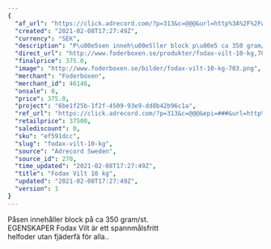 ```yaml
---
{
  "af_url": "https://click.adrecord.com/?p=313&c=@@@&url=http%3A%2F%2Fwww.foderboxen.se%2Fprodukter%2Ffodax-vilt-10-kg%2C703",
  "created": "2021-02-08T17:27:49Z",
  "currency": "SEK",
  "description": "P\u00e5sen inneh\u00e5ller block p\u00e5 ca 350 gram/st.\nEGENSKAPER Fodax Vilt \u00e4r ett spannm\u00e5lsfritt\nhelfoder utan fj\u00e4derf\u00e4 f\u00f6r alla..",
  "direct_url": "http://www.foderboxen.se/produkter/fodax-vilt-10-kg,703",
  "finalprice": 375.0,
  "image": "http://www.foderboxen.se/bilder/fodax-vilt-10-kg-703.png",
  "merchant": "Foderboxen",
  "merchant_id": 46146,
  "onsale": 0,
  "price": 375.0,
  "project": "6be1f25b-1f2f-4509-93e9-dd8b42b96c1a",
  "ref_url": "https://click.adrecord.com/?p=313&c=@@@&epi=###&url=http%3A%2F%2Fwww.foderboxen.se%2Fprodukter%2Ffodax-vilt-10-kg%2C703",
  "retailprice": 37500,
  "salediscount": 0,
  "sku": "ef591dcc",
  "slug": "fodax-vilt-10-kg",
  "source": "Adrecord Sweden",
  "source_id": 270,
  "time_updated": "2021-02-08T17:27:49Z",
  "title": "Fodax Vilt 10 kg",
  "updated": "2021-02-08T17:27:49Z",
  "version": 1
}
---
```


<p> Påsen innehåller block på ca 350 gram/st.<br>EGENSKAPER Fodax Vilt är ett spannmålsfritt<br>helfoder utan fjäderfä för alla..</p>
